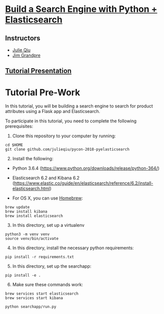 # [Build a Search Engine with Python + Elasticsearch](https://us.pycon.org/2018/schedule/presentation/53/)

## Instructors
- [Julie Qiu](http://twitter.com/jqiu25)
- [Jim Grandpre](https://twitter.com/jimtla)

## [Tutorial Presentation](https://docs.google.com/presentation/d/1le9vVCVb03AIPoWbsI4w__aop-3P9OEHVt56QJl6RnA/edit)

# Tutorial Pre-Work
In this tutorial, you will be building a search engine to search for product attributes using a Flask app and Elasticsearch.

To participate in this tutorial, you need to complete the following prerequisites:

1. Clone this repository to your computer by running:
```
cd $HOME
git clone github.com/julieqiu/pycon-2018-pyelasticsearch
```

2. Install the following:

- Python 3.6.4 (https://www.python.org/downloads/release/python-364/)
- Elasticsearch 6.2 and Kibana 6.2 (https://www.elastic.co/guide/en/elasticsearch/reference/6.2/install-elasticsearch.html)

- For OS X, you can use [Homebrew](https://brew.sh/):
```
brew update
brew install kibana
brew install elasticsearch
```

3. In this directory, set up a virtualenv
```
python3 -m venv venv
source venv/bin/activate
```

4. In this directory, install the necessary python requirements:
```
pip install -r requirements.txt
```

5. In this directory, set up the searchapp:
```
pip install -e .
```

6. Make sure these commands work:
```
brew services start elasticsearch
brew services start kibana

python searchapp/run.py
```

